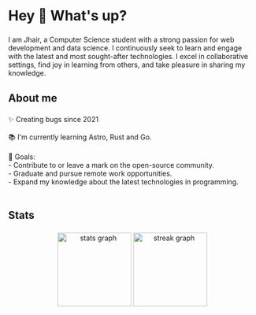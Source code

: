 <br clear="both">

<h1 align="left">Hey 👋 What's up?</h1>

###

<p align="left">I am Jhair, a Computer Science student with a strong passion for web development and data science. I continuously seek to learn and engage with the latest and most sought-after technologies. I excel in collaborative settings, find joy in learning from others, and take pleasure in sharing my knowledge.</p>

###

<h2 align="left">About me</h2>

###

<p align="left">✨ Creating bugs since 2021<br><br>📚 I'm currently learning Astro, Rust and Go.<br><br>🎯 Goals:<br>- Contribute to or leave a mark on the open-source community.<br>- Graduate and pursue remote work opportunities.<br>- Expand my knowledge about the latest technologies in programming.<br><br></p>

###

<h2 align="left">Stats</h2>

###

<div align="center">
  <img src="https://github-readme-stats.vercel.app/api?username=JayGhz&hide_title=false&hide_rank=false&show_icons=true&include_all_commits=true&count_private=true&disable_animations=false&theme=transparent&title_color=3382ed&text_color=ffffff&icon_color=d0d0d0&bg_color=00000000&hide_border=true&border_radius=16&order=1" height="150" alt="stats graph" />
  
  <img src="https://streak-stats.demolab.com?user=JayGhz&locale=en&mode=daily&theme=transparent&ring=3382ed&fire=3382ed&currStreakNum=ffffff&sideNums=ffffff&dates=ffffff&currStreakLabel=3382ed&hide_border=true&background=00000000&border_radius=16&order=3" height="150" alt="streak graph" />

</div>

###
